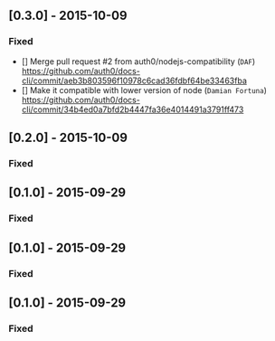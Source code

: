 ## [0.3.0] - 2015-10-09

### Fixed

- [] Merge pull request #2 from auth0/nodejs-compatibility (`DAF`)
  https://github.com/auth0/docs-cli/commit/aeb3b803596f10978c6cad36fdbf64be33463fba
- [] Make it compatible with lower version of node (`Damian Fortuna`)
  https://github.com/auth0/docs-cli/commit/34b4ed0a7bfd2b4447fa36e4014491a3791ff473

## [0.2.0] - 2015-10-09

### Fixed



## [0.1.0] - 2015-09-29

### Fixed



## [0.1.0] - 2015-09-29

### Fixed



## [0.1.0] - 2015-09-29

### Fixed



